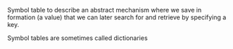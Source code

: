 Symbol table to describe an abstract mechanism where we save in formation (a value) that we can later search for and retrieve by specifying a key.

Symbol tables are sometimes called dictionaries
